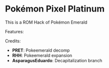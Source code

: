 # Pokémon Pixel Platinum

This is a ROM Hack of Pokémon Emerald


Features:




Credits:

- **PRET**: Pokeemerald decomp
- **RHH**: Pokeemerald expansion
- **AsparagusEduardo**: Decapitalization branch